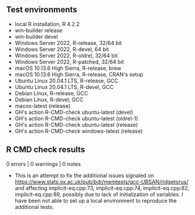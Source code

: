 ## Test environments

* local R installation, R 4.2.2
* win-builder release
* win-builder devel
* Windows Server 2022, R-release, 32/64 bit
* Windows Server 2022, R-devel, 64 bit
* Windows Server 2022, R-oldrel, 32/64 bit
* Windows Server 2022, R-patched, 32/64 bit
* macOS 10.13.6 High Sierra, R-release, brew
* macOS 10.13.6 High Sierra, R-release, CRAN's setup
* Ubuntu Linux 20.04.1 LTS, R-release, GCC
* Ubuntu Linux 20.04.1 LTS, R-devel, GCC
* Debian Linux, R-release, GCC
* Debian Linux, R-devel, GCC
* macos-latest (release)
* GH's action R-CMD-check ubuntu-latest (devel)
* GH's action R-CMD-check ubuntu-latest (oldrel-1)
* GH's action R-CMD-check ubuntu-latest (release)
* GH's action R-CMD-check windows-latest (release)

## R CMD check results

0 errors | 0 warnings | 0 notes

* This is an attempt to fix the additional issues signaled on https://www.stats.ox.ac.uk/pub/bdr/memtests/gcc-UBSAN/ridgetorus/ and affecting  implicit-eq.cpp:73, implicit-eq.cpp:74, implicit-eq.cpp:82, implicit-eq.cpp:89, possibly due to lack of initialization of variables. I have been not able to set up a local environment to reproduce the additional tests.
